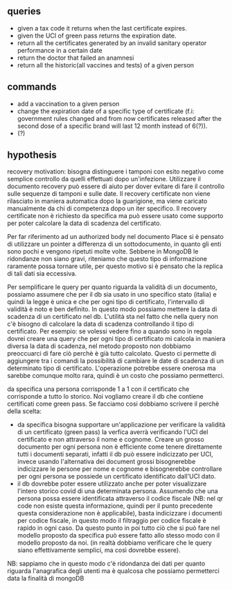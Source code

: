 ## queries
- given a tax code it returns when the last certificate expires.
- given the UCI of green pass returns the expiration date.
- return all the certificates generated by an invalid sanitary operator performance in a certain date
- return the doctor that failed an anamnesi
- return all the historic(all vaccines and tests) of a given person

## commands
- add a vaccination to a given person
- change the expiration date of a specific type of certificate (f.i: government rules changed and from now certificates released after
the second dose of a specific brand will last 12 month instead of 6(?)).
- (?)


## hypothesis 
recovery motivation: bisogna distinguere i tamponi con esito negativo come semplice controllo da quelli effettuati dopo
un'infezione. Utilizzare il documento recovery può essere di aiuto per dover evitare di fare il controllo sulle sequenze 
di tamponi e sulle date. Il recovery certificate non viene rilasciato in maniera automatica dopo la guarigione, ma viene 
caricato manualmente da chi di competenza dopo un iter specifico.
Il recovery certificate non è richiesto da specifica ma può essere usato come supporto per poter calcolare la data di 
scadenza del certificato.


Per far riferimento ad un authorized body nel documento Place si è pensato di utilizzare un pointer a differenza di un sottodocumento,
in quanto gli enti sono pochi e vengono ripetuti molte volte. Sebbene in MongoDB le ridondanze non siano gravi, riteniamo che questo tipo di informazione 
raramente possa tornare utile, per questo motivo si è pensato che la replica di tali dati sia eccessiva.


Per semplificare le query per quanto riguarda la validità di un documento, possiamo assumere che per il db sia usato in uno 
specifico stato (italia) e quindi la legge è unica e che per ogni tipo di certificato, l'intervallo di validità è noto e ben definito.
In questo modo possiamo mettere la data di scadenza di un certificato nel db. L'utilità sta nel fatto che nella query non c'è bisogno di calcolare 
la data di scadenza controllando il tipo di certificato. Per esempio: se volessi vedere fino a quando sono in regola dovrei creare una query che per ogni tipo
di certificato mi calcola in maniera diversa la data di scadenza, nel metodo proposto non dobbiamo preoccuarci di fare ciò perchè è già tutto calcolato.
Questo ci permette di aggiungere tra i comandi la possibilità di cambiare le date di scadenza di un determinato tipo di certificato. L'operazione potrebbe essere
onerosa ma sarebbe comunque molto rara, quindi è un costo che possiamo permetterci.


da specifica una persona corrisponde 1 a 1 con il certificato che corrisponde a tutto lo storico. Noi vogliamo creare il db che contiene 
certificati come green pass. Se facciamo cosi dobbiamo scrivere il perchè della scelta:
 - da specifica bisogna supportare un'applicazione per verificare la validità di un certificato (green pass) la verfica averrà verificando l'UCI del certificato
 e non attraverso il nome e cognome. Creare un grosso documento per ogni persona non è efficiente come tenere direttamente tutti i documenti separati, infatti il db può essere
 indicizzato per UCI, invece usando l'alternativa dei document grossi bisognerebbe indicizzare le persone per nome e cognome e bisognerebbe controllare per ogni persona se 
 possiede un certificato identificato dall'UCI dato.
 - il db dovrebbe poter essere utilizzato anche per poter visualizzare l'intero storico covid di una determinata persona. Assumendo che una persona possa essere identificata
 attraverso il codice fiscale (NB: nel qr code non esiste questa informazione, quindi per il punto precedente questa considerazione non è applicabile), basta indicizzare i   documenti per codice fiscale, in questo modo il filtraggio per codice fiscale è rapido in ogni caso. Da questo punto in poi tutto ciò che si può fare nel modello proposto da specifica può essere fatto allo stesso modo con il modello proposto da noi. (in realtà dobbiamo verificare che le query siano effettivamente semplici, ma così dovrebbe essere).
 
NB: sappiamo che in questo modo c'è ridondanza dei dati per quanto riguarda l'anagrafica degli utenti ma è qualcosa che possiamo permetterci data la finalità di mongoDB

